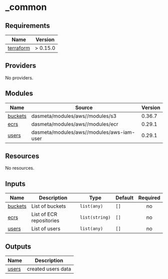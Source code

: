 # _common

<!-- BEGINNING OF PRE-COMMIT-TERRAFORM DOCS HOOK -->
## Requirements

| Name | Version |
|------|---------|
| <a name="requirement_terraform"></a> [terraform](#requirement\_terraform) | > 0.15.0 |

## Providers

No providers.

## Modules

| Name | Source | Version |
|------|--------|---------|
| <a name="module_buckets"></a> [buckets](#module\_buckets) | dasmeta/modules/aws//modules/s3 | 0.36.7 |
| <a name="module_ecrs"></a> [ecrs](#module\_ecrs) | dasmeta/modules/aws//modules/ecr | 0.29.1 |
| <a name="module_users"></a> [users](#module\_users) | dasmeta/modules/aws//modules/aws-iam-user | 0.29.1 |

## Resources

No resources.

## Inputs

| Name | Description | Type | Default | Required |
|------|-------------|------|---------|:--------:|
| <a name="input_buckets"></a> [buckets](#input\_buckets) | List of buckets | `list(any)` | `[]` | no |
| <a name="input_ecrs"></a> [ecrs](#input\_ecrs) | List of ECR repositories | `list(string)` | `[]` | no |
| <a name="input_users"></a> [users](#input\_users) | List of users | `list(any)` | `[]` | no |

## Outputs

| Name | Description |
|------|-------------|
| <a name="output_users"></a> [users](#output\_users) | created users data |
<!-- END OF PRE-COMMIT-TERRAFORM DOCS HOOK -->
